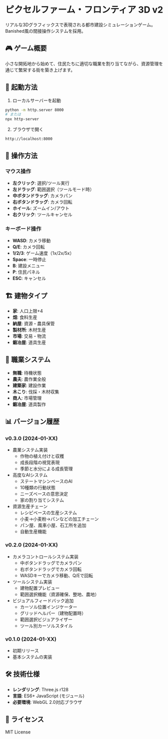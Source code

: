 # ピクセルファーム・フロンティア 3D v2

リアルな3Dグラフィックスで表現される都市建設シミュレーションゲーム。Banished風の間接操作システムを採用。

## 🎮 ゲーム概要

小さな開拓地から始めて、住民たちに適切な職業を割り当てながら、資源管理を通じて繁栄する街を築き上げます。

## 🚀 起動方法

1. ローカルサーバーを起動
```bash
python -m http.server 8000
# または
npx http-server
```

2. ブラウザで開く
```
http://localhost:8000
```

## 🎯 操作方法

### マウス操作
- **左クリック**: 選択/ツール実行
- **左ドラッグ**: 範囲選択（ツールモード時）
- **中ボタンドラッグ**: カメラパン
- **右ボタンドラッグ**: カメラ回転
- **ホイール**: ズームイン/アウト
- **右クリック**: ツールキャンセル

### キーボード操作
- **WASD**: カメラ移動
- **Q/E**: カメラ回転
- **1/2/3**: ゲーム速度（1x/2x/5x）
- **Space**: 一時停止
- **B**: 建設メニュー
- **P**: 住民パネル
- **ESC**: キャンセル

## 🏗️ 建物タイプ

- **家**: 人口上限+4
- **畑**: 食料生産
- **納屋**: 資源・農具保管
- **製材所**: 木材生産
- **市場**: 交易・物流
- **鍛冶屋**: 道具生産

## 👥 職業システム

- **無職**: 待機状態
- **農夫**: 農作業全般
- **建築家**: 建設作業
- **木こり**: 伐採・木材収集
- **商人**: 市場管理
- **鍛冶屋**: 道具製作

## 📊 バージョン履歴

### v0.3.0 (2024-01-XX)
- 農業システム実装
  - 作物の植え付けと収穫
  - 成長段階の視覚表現
  - 季節と水分による成長管理
- 高度なAIシステム
  - ステートマシンベースのAI
  - 10種類の行動状態
  - ニーズベースの意思決定
  - 家の割り当てシステム
- 資源生産チェーン
  - レシピベースの生産システム
  - 小麦→小麦粉→パンなどの加工チェーン
  - パン屋、風車小屋、石工所を追加
  - 自動生産機能

### v0.2.0 (2024-01-XX)
- カメラコントロールシステム実装
  - 中ボタンドラッグでカメラパン
  - 右ボタンドラッグでカメラ回転
  - WASDキーでカメラ移動、Q/Eで回転
- ツールシステム実装
  - 建物配置プレビュー
  - 範囲選択機能（資源確保、整地、農地）
- ビジュアルフィードバック追加
  - カーソル位置インジケーター
  - グリッドヘルパー（建物配置時）
  - 範囲選択ビジュアライザー
  - ツール別カーソルスタイル

### v0.1.0 (2024-01-XX)
- 初期リリース
- 基本システムの実装

## 🛠️ 技術仕様

- **レンダリング**: Three.js r128
- **言語**: ES6+ JavaScript (モジュール)
- **必要環境**: WebGL 2.0対応ブラウザ

## 📝 ライセンス

MIT License